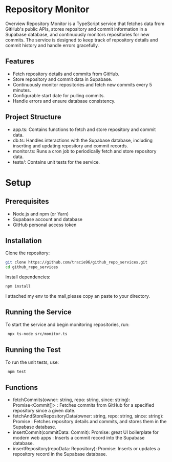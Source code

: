 # Repository Monitor

Overview
Repository Monitor is a TypeScript service that fetches data from GitHub's public APIs, stores repository and commit information in a Supabase database, and continuously monitors repositories for new commits. The service is designed to keep track of repository details and commit history and handle errors gracefully.

## Features
* Fetch repository details and commits from GitHub.
* Store repository and commit data in Supabase.
* Continuously monitor repositories and fetch new commits every 5 minutes.
* Configurable start date for pulling commits.
* Handle errors and ensure database consistency.

## Project Structure
* app.ts: Contains functions to fetch and store repository and commit data.
* db.ts: Handles interactions with the Supabase database, including inserting and updating repository and commit records.
* monitor.ts: Runs a cron job to periodically fetch and store repository data.
* tests/: Contains unit tests for the service.

# Setup
## Prerequisites
* Node.js and npm (or Yarn)
* Supabase account and database
* GitHub personal access token

## Installation
Clone the repository:
```sh
git clone https://github.com/tracie96/github_repo_services.git
cd github_repo_services
```
Install dependencies:
```sh
npm install
```
I attached my env to the mail,please copy an paste to your directory.

## Running the Service
To start the service and begin monitoring repositories, run:
```sh
 npx ts-node src/monitor.ts
 ```
## Running the Test
To run the unit tests, use:
```sh
 npm test
 ```

## Functions

- fetchCommits(owner: string, repo: string, since: string): Promise<Commit[]> : Fetches commits from GitHub for a specified repository since a given date.
- fetchAndStoreRepositoryData(owner: string, repo: string, since: string): Promise<void> : Fetches repository details and commits, and stores them in the Supabase database. 
- insertCommit(commitData: Commit): Promise<any>: great UI boilerplate for modern web apps : Inserts a commit record into the Supabase database.
- insertRepository(repoData: Repository): Promise<any>: Inserts or updates a repository record in the Supabase database.
